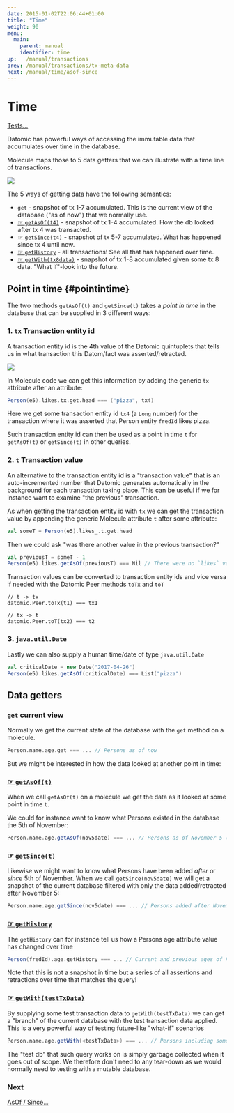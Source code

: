 ```yaml
---
date: 2015-01-02T22:06:44+01:00
title: "Time"
weight: 90
menu:
  main:
    parent: manual
    identifier: time
up:   /manual/transactions
prev: /manual/transactions/tx-meta-data
next: /manual/time/asof-since
---
```


# Time

[Tests...](https://github.com/scalamolecule/molecule/tree/master/coretests/src/test/scala/molecule/coretests/time)

Datomic has powerful ways of accessing the immutable data that accumulates over time in the database.

Molecule maps those to 5 data getters that we can illustrate with a time line of transactions.


![](/img/time/all.png)


The 5 ways of getting data have the following semantics:

- `get` - snapshot of tx 1-7 accumulated. This is the current view of the database ("as of now") that we normally use.
- [☞ `getAsOf(t4)`](/manual/time/asof-since/) - snapshot of tx 1-4 accumulated. How the db looked after tx 4 was transacted.
- [☞ `getSince(t4)`](/manual/time/asof-since/) - snapshot of tx 5-7 accumulated. What has happened since tx 4 until now.
- [☞ `getHistory`](/manual/time/history/) - all transactions! See all that has happened over time.
- [☞ `getWith(tx8data)`](/manual/time/with/) - snapshot of tx 1-8 accumulated given some tx 8 data. "What if"-look into the future.



## Point in time {#pointintime}

The two methods `getAsOf(t)` and `getSince(t)` takes a _point in time_ in the database that can be supplied in
3 different ways:


### 1. `tx` Transaction entity id 

A transaction entity id is the 4th value of the Datomic quintuplets that tells us in what transaction
 this Datom/fact was asserted/retracted.
 
![](/img/time/1.png)

In Molecule code we can get this information by adding the generic `tx` attribute after an attribute:

```scala
Person(e5).likes.tx.get.head === ("pizza", tx4)
```
Here we get some transaction entity id `tx4` (a `Long` number) for the transaction where it 
was asserted that Person entity `fredId` likes pizza. 

Such transaction entity id can then be used as a point in time `t` for `getAsOf(t)` or `getSince(t)` in
other queries.


### 2. `t` Transaction value

An alternative to the transaction entity id is a "transaction value" that is an auto-incremented number 
that Datomic generates automatically in the background for each transaction taking place. 
This can be useful if we for instance want to examine "the previous" transaction.

As when getting the transaction entity id with `tx` we can get the transaction value by appending
the generic Molecule attribute `t` after some attribute:

```scala
val someT = Person(e5).likes_.t.get.head
```
Then we could ask "was there another value in the previous transaction?"

```scala
val previousT = someT - 1
Person(e5).likes.getAsOf(previousT) === Nil // There were no `likes` value before...
```

Transaction values can be converted to transaction entity ids and vice versa if needed with the Datomic Peer methods `toTx` and `toT`

```
// t -> tx
datomic.Peer.toTx(t1) === tx1

// tx -> t
datomic.Peer.toT(tx2) === t2
```


### 3. `java.util.Date`

Lastly we can also supply a human time/date of type `java.util.Date` 

```scala
val criticalDate = new Date("2017-04-26")
Person(e5).likes.getAsOf(criticalDate) === List("pizza")
```



## Data getters

### `get` current view

Normally we get the current state of the database with the `get` method on a molecule.

```scala
Person.name.age.get === ... // Persons as of now
```
But we might be interested in how the data looked at another point in time:


### [☞ `getAsOf(t)`](/manual/time/asof-since/)

When we call `getAsOf(t)` on a molecule we get the data as it looked at some point in time `t`. 


We could for instance want to know what Persons existed in the database the 5th of November:

```scala
Person.name.age.getAsOf(nov5date) === ... // Persons as of November 5 (inclusive) 
```


### [☞ `getSince(t)`](/manual/time/asof-since/)

Likewise we might want to know what Persons have been added _after_ or _since_ 5th of November. When
we call `getSince(nov5date)` we will get a snapshot of the current
database filtered with only the data added/retracted after November 5:

```scala
Person.name.age.getSince(nov5date) === ... // Persons added after November 5
```


### [☞ `getHistory`](/manual/time/history/)

The `getHistory` can for instance tell us how a Persons age attribute value has changed over time

```scala
Person(fredId).age.getHistory === ... // Current and previous ages of Fred
```
Note that this is not a snapshot in time but a series of all assertions and retractions over time that matches the query!


### [☞ `getWith(testTxData)`](/manual/time/with/)

By supplying some test transaction data to `getWith(testTxData)` we can get a "branch" of the current database with
the test transaction data applied. This is a very powerful way of testing future-like "what-if" scenarios

```scala
Person.name.age.getWith(<testTxData>) === ... // Persons including some new data 
```

The "test db" that such query works on is simply garbage collected when it goes out of scope. We therefore don't need
to any tear-down as we would normally need to testing with a mutable database.



### Next

[AsOf / Since...](/manual/time/asof-since)